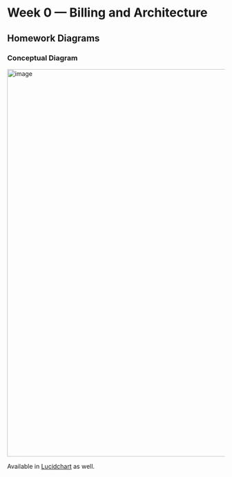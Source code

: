 # Week 0 — Billing and Architecture

## Homework Diagrams

### Conceptual Diagram 

<img width="898" alt="image" src="https://user-images.githubusercontent.com/17580456/219206549-df03a6c9-62a2-42df-8e43-40b268aaa90f.png">

Available in [Lucidchart](https://lucid.app/lucidchart/0da8aa77-7888-45f2-a24e-936f3ebb989c/edit?viewport_loc=-641%2C60%2C2672%2C1416%2C0_0&invitationId=inv_112b39cf-ca87-4859-9c0e-b31d7c082bc8) as well. 
